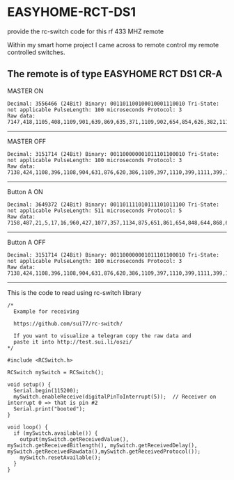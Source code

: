 # EASYHOME-RCT-DS1
provide the rc-switch code for this rf 433 MHZ remote

Within my smart home project I came across to remote control my remote controlled switches.

The remote is of type EASYHOME RCT DS1 CR-A
---
MASTER ON
```
Decimal: 3556466 (24Bit) Binary: 001101100100010001110010 Tri-State: not applicable PulseLength: 100 microseconds Protocol: 3
Raw data: 7147,418,1105,408,1109,901,639,869,635,371,1109,902,654,854,626,382,1117,390,1094,915,640,367,1114,394,1117,391,1103,907,649,355,1116,392,1113,398,1107,902,640,867,632,875,638,369,1125,382,1112,898,626,380,1116,
```
---
MASTER OFF
```
Decimal: 3151714 (24Bit) Binary: 001100000001011101100010 Tri-State: not applicable PulseLength: 100 microseconds Protocol: 3
Raw data: 7138,424,1108,396,1108,904,631,876,620,386,1109,397,1110,399,1111,399,1117,390,1099,409,1105,405,1116,893,624,381,1103,909,627,881,626,877,653,357,1107,901,630,879,633,374,1116,392,1102,407,1103,904,631,377,1114,
```
---
Button A ON
```
Decimal: 3649372 (24Bit) Binary: 001101111010111101011100 Tri-State: not applicable PulseLength: 511 microseconds Protocol: 5
Raw data: 7158,487,21,5,17,16,960,427,1077,357,1134,875,651,861,654,848,644,868,664,346,1136,874,665,337,1117,892,659,844,660,853,647,860,646,364,1129,877,646,365,1129,876,655,857,651,858,642,366,1127,378,1126,

```
---
Button A OFF
```
Decimal: 3151714 (24Bit) Binary: 001100000001011101100010 Tri-State: not applicable PulseLength: 100 microseconds Protocol: 3
Raw data: 7138,424,1108,396,1108,904,631,876,620,386,1109,397,1110,399,1111,399,1117,390,1099,409,1105,405,1116,893,624,381,1103,909,627,881,626,877,653,357,1107,901,630,879,633,374,1116,392,1102,407,1103,904,631,377,1114,
```

---
This is the code to read using rc-switch library
```
/*
  Example for receiving
  
  https://github.com/sui77/rc-switch/
  
  If you want to visualize a telegram copy the raw data and 
  paste it into http://test.sui.li/oszi/
*/

#include <RCSwitch.h>

RCSwitch mySwitch = RCSwitch();

void setup() {
  Serial.begin(115200);
  mySwitch.enableReceive(digitalPinToInterrupt(5));  // Receiver on interrupt 0 => that is pin #2
  Serial.print("booted");
}

void loop() {
  if (mySwitch.available()) {
    output(mySwitch.getReceivedValue(), mySwitch.getReceivedBitlength(), mySwitch.getReceivedDelay(), mySwitch.getReceivedRawdata(),mySwitch.getReceivedProtocol());
    mySwitch.resetAvailable();
  }
}
```
